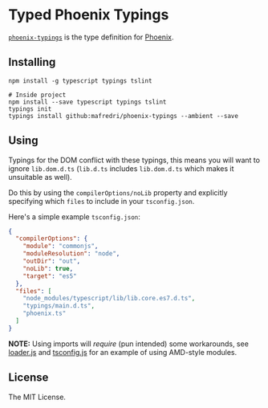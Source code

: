 # Typed Phoenix Typings

[`phoenix-typings`](https://github.com/mafredri/phoenix-typings) is the type definition for [Phoenix](https://github.com/kasper/phoenix).

## Installing

```
npm install -g typescript typings tslint

# Inside project
npm install --save typescript typings tslint
typings init
typings install github:mafredri/phoenix-typings --ambient --save
```

## Using

Typings for the DOM conflict with these typings, this means you will want to ignore `lib.dom.d.ts` (`lib.d.ts` includes `lib.dom.d.ts` which makes it unsuitable as well).

Do this by using the `compilerOptions/noLib` property and explicitly specifying which `files` to include in your `tsconfig.json`.

Here's a simple example `tsconfig.json`:

```json
{
  "compilerOptions": {
    "module": "commonjs",
    "moduleResolution": "node",
    "outDir": "out",
    "noLib": true,
    "target": "es5"
  },
  "files": [
    "node_modules/typescript/lib/lib.core.es7.d.ts",
    "typings/main.d.ts",
    "phoenix.ts"
  ]
}
```

**NOTE:** Using imports will *require* (pun intended) some workarounds, see [loader.js](https://github.com/mafredri/phoenix-config/blob/fd1e123787e334301a9279f6484b8d144882f2a1/src/js/loader.js) and [tsconfig.js](https://github.com/mafredri/phoenix-config/blob/fd1e123787e334301a9279f6484b8d144882f2a1/tsconfig.json) for an example of using AMD-style modules.

## License

The MIT License.
